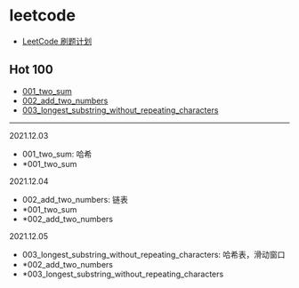 # leetcode

- [LeetCode 刷题计划](https://exam4.us/)

## Hot 100

- [001_two_sum](./hot100/001_two_sum.py)
- [002_add_two_numbers](./hot100/002_add_two_numbers.py)
- [003_longest_substring_without_repeating_characters](./hot100/003_longest_substring_without_repeating_characters.py)

------

2021.12.03
- 001_two_sum: 哈希
- *001_two_sum

2021.12.04
- 002_add_two_numbers: 链表
- *001_two_sum
- *002_add_two_numbers

2021.12.05
- 003_longest_substring_without_repeating_characters: 哈希表，滑动窗口
- *002_add_two_numbers
- *003_longest_substring_without_repeating_characters
